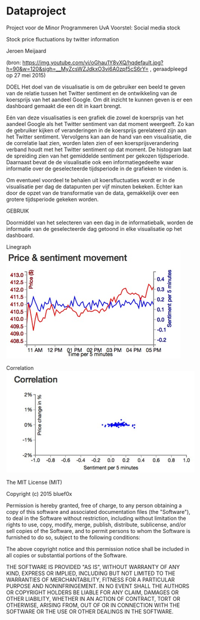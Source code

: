 # Dataproject
Project voor de Minor Programmeren UvA
Voorstel: Social media stock

Stock price fluctuations by twitter information


Jeroen Meijaard





(bron: https://img.youtube.com/vi/oGhau1Y8vXQ/hqdefault.jpg?h=90&w=120&sigh=__MyZcsWZJdkxO3vi6A0zpf5cS6rY= , geraadpleegd op 27 mei 2015)

DOEL
Het doel van de visualisatie is om de gebruiker een beeld te geven van de relatie tussen het Twitter sentiment en de ontwikkeling van de koersprijs van het aandeel Google. Om dit inzicht te kunnen geven is er een dashboard gemaakt die een dit in kaart brengt.

Eén van deze visualisaties is een grafiek die zowel de koersprijs van het aandeel Google als het Twitter sentiment van dat moment weergeeft. Zo kan de gebruiker kijken of veranderingen in de koersprijs gerelateerd zijn aan het Twitter sentiment.
Vervolgens kan aan de hand van een visualisatie, die de correlatie laat zien, worden laten zien of een koersprijsverandering verband houdt met het Twitter sentiment op dat moment.
De histogram laat de spreiding zien van het gemiddelde sentiment per gekozen tijdsperiode. Daarnaast bevat de de visualisatie ook een informatiegedeelte waar informatie over de geselecteerde tijdsperiode in de grafieken te vinden is.

Om eventueel voordeel te behalen uit koersfluctuaties wordt er in de visualisatie per dag de datapunten per vijf minuten bekeken. Echter kan door de opzet van de transformatie van de data, gemakkelijk over een grotere tijdsperiode gekeken worden.

GEBRUIK

Doormiddel van  het selecteren van een dag in de informatiebalk, worden de informatie van de geselecteerde dag getoond in elke visualisatie op het dashboard.

Linegraph
![Alt text](https://github.com/bluef0x/Dataproject/blob/master/docs/linegraph.jpg)

Correlation
![Alt text](https://github.com/bluef0x/Dataproject/blob/master/docs/correlation.jpg)



The MIT License (MIT)

Copyright (c) 2015 bluef0x

Permission is hereby granted, free of charge, to any person obtaining a copy of this software and associated documentation files (the "Software"), to deal in the Software without restriction, including without limitation the rights to use, copy, modify, merge, publish, distribute, sublicense, and/or sell copies of the Software, and to permit persons to whom the Software is furnished to do so, subject to the following conditions:

The above copyright notice and this permission notice shall be included in all copies or substantial portions of the Software.

THE SOFTWARE IS PROVIDED "AS IS", WITHOUT WARRANTY OF ANY KIND, EXPRESS OR IMPLIED, INCLUDING BUT NOT LIMITED TO THE WARRANTIES OF MERCHANTABILITY, FITNESS FOR A PARTICULAR PURPOSE AND NONINFRINGEMENT. IN NO EVENT SHALL THE AUTHORS OR COPYRIGHT HOLDERS BE LIABLE FOR ANY CLAIM, DAMAGES OR OTHER LIABILITY, WHETHER IN AN ACTION OF CONTRACT, TORT OR OTHERWISE, ARISING FROM, OUT OF OR IN CONNECTION WITH THE SOFTWARE OR THE USE OR OTHER DEALINGS IN THE SOFTWARE.
